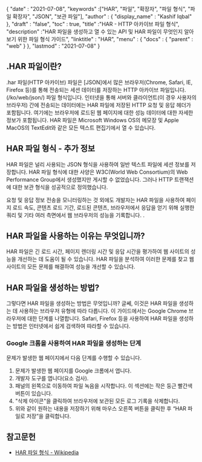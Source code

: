{
  "date" : "2021-07-08",
  "keywords" :["HAR", "파일", "확장자", "파일 형식", "파일 확장자", "JSON", "보관 파일"],
  "author" : {
    "display_name" : "Kashif Iqbal"
},
  "draft" : "false",
  "toc" : true,
  "title" :"HAR - HTTP 아카이브 파일 형식",
  "description" :"HAR 파일을 생성하고 열 수 있는 API 및 HAR 파일이 무엇인지 알아보기 위한 파일 형식 가이드",
  "linktitle" : "HAR",
  "menu" : {
    "docs" : {
      "parent" : "web"
}
},
  "lastmod" : "2021-07-08"
}

## .HAR 파일이란?

.har 파일(HTTP 아카이브) 파일은 [JSON]에서 많은 브라우저(Chrome, Safari, IE, Firefox 등)를 통해 전송되는 세션 데이터를 저장하는 HTTP 아카이브 파일입니다. (/ko/web/json/) 파일 형식입니다. 인터넷을 통해 서버와 클라이언트(이 경우 사용자의 브라우저) 간에 전송되는 데이터에는 HAR 파일에 저장된 HTTP 요청 및 응답 헤더가 포함됩니다. 여기에는 브라우저에 로드된 웹 페이지에 대한 성능 데이터에 대한 자세한 정보가 포함됩니다. HAR 파일은 Microsoft Windows OS의 메모장 및 Apple MacOS의 TextEdit와 같은 모든 텍스트 편집기에서 열 수 있습니다.

## HAR 파일 형식 - 추가 정보

HAR 파일은 널리 사용되는 JSON 형식을 사용하여 일반 텍스트 파일에 세션 정보를 저장합니다. HAR 파일 형식에 대한 사양은 W3C(World Web Consortium)의 Web Performance Group에서 생성했지만 게시할 수 없었습니다. 그러나 HTTP 트랜잭션에 대한 보관 형식을 성공적으로 정의했습니다.

요청 및 응답 정보 전송을 모니터링하는 것 외에도 개발자는 HAR 파일을 사용하여 페이지 로드 속도, 콘텐츠 로드 기간, 로드된 콘텐츠, 브라우저에서 응답을 얻기 위해 실행한 쿼리 및 기타 여러 측면에서 웹 브라우저의 성능을 기록합니다. .

## HAR 파일을 사용하는 이유는 무엇입니까?

HAR 파일은 긴 로드 시간, 페이지 렌더링 시간 및 응답 시간을 평가하여 웹 사이트의 성능을 개선하는 데 도움이 될 수 있습니다. HAR 파일을 분석하여 이러한 문제를 찾고 웹 사이트의 모든 문제를 해결하여 성능을 개선할 수 있습니다.

## HAR 파일을 생성하는 방법?

그렇다면 HAR 파일을 생성하는 방법은 무엇입니까? 글쎄, 이것은 HAR 파일을 생성하는 데 사용하는 브라우저 유형에 따라 다릅니다. 이 가이드에서는 Google Chrome 브라우저에 대한 단계를 나열합니다. Safari, Firefox 등을 사용하여 HAR 파일을 생성하는 방법은 인터넷에서 쉽게 검색하여 따라할 수 있습니다.

### Google 크롬을 사용하여 HAR 파일을 생성하는 단계

문제가 발생한 웹 페이지에서 다음 단계를 수행할 수 있습니다.

1. 문제가 발생한 웹 페이지를 Google 크롬에서 엽니다.
1. 개발자 도구를 엽니다(요소 검사).
1. 패널의 왼쪽으로 이동하여 파일 녹음을 시작합니다. 이 섹션에는 작은 둥근 빨간색 버튼이 있습니다.
1. "삭제 아이콘"을 클릭하여 브라우저에 보관된 모든 로그 기록을 삭제합니다.
1. 위와 같이 원하는 내용을 저장하기 위해 마우스 오른쪽 버튼을 클릭한 후 “HAR 파일로 저장”을 클릭합니다.

## 참고문헌

* [HAR 파일 형식 - Wikipedia](https://en.wikipedia.org/wiki/HAR_(file_format))

